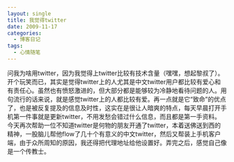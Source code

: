 ```yaml
---
layout: single
title: 我觉得twitter
date: 2009-11-17
categories:
  - 博客日记
tags:
  - 心情随笔
---
```


问我为啥用twitter，因为我觉得上twitter比较有技术含量（嘿嘿，想起黎叔了）。开个玩笑而已，其实是觉得twitter上的人尤其是中文twitter用户都比较有爱心和有责任心。虽然也有愤怒激进的，但大部分都是能够较为冷静地看待问题的人。用句流行的话来说，就是感觉twitter上的人都比较有爱。再一点就是它“致命”的优点了，也是被反复提及的信息及时性，这实在是很让人暗爽的特点，每天早晨打开手机第一件事就是更新twitter，不用发愁会错过什么信息，而且都是第一手资料。今天再次帮助一位不知道twitter是何物的朋友开通了twitter，本着送佛送到西的精神，一股脑儿帮他flow了几十个有意义的中文twitter，然后又帮装上手机客户端，由于众所周知的原因，我还得把代理地址给他设置好。弄完之后，感觉自己像是一个传教士。
